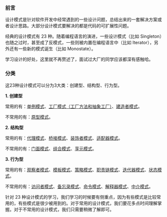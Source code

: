 ### 前言
设计模式是针对软件开发中经常遇到的一些设计问题，总结出来的一套解决方案或者设计思路。大部分设计模式要解决的都是代码的可扩展性问题。

经典的设计模式有 23 种。随着编程语言的演进，一些设计模式（比如 Singleton）也随之过时，甚至成了反模式，一些则被内置在编程语言中（比如 Iterator），另外还有一些新的模式诞生（比如 Monostate）。

学习设计的好处，这里就不再赘述了，面试过大厂的同学应该都深有感触哈。

### 分类
这23种设计模式可以分为3大类：创建型、结构型、行为型。

**1. 创建型**

常用的有：[单例模式](01-单例模式.md)、[工厂模式（工厂方法和抽象工厂）](02-工厂模式.md)、[建造者模式](03-建造者模式.md)。

不常用的有：[原型模式](04-原型模式.md)。

**2. 结构型**

常用的有：[代理模式](05-代理模式.md)、[桥接模式](06-桥接模式.md)、[装饰者模式](07-装饰器模式.md)、[适配器模式]()。

不常用的有：[门面模式](09-门面模式.md)、[组合模式](10-组合模式.md)、[享元模式](11-享元模式.md)。

**3. 行为型**

常用的有：[观察者模式](12-观察者模式.md)、[模板模式](13-模版模式.md)、[策略模式](14-策略模式.md)、[职责链模式](15-职责链模式.md)、[迭代器模式](16-迭代器模式.md)、[状态模式](17-状态模式.md)。

不常用的有：[访问者模式](18-访问者模式.md)、[备忘录模式](19-备忘录模式.md)、[命令模式](20-命令模式.md)、[解释器模式](21-解释器模式.md)、[中介模式](22-中介模式.md)。

针对 23 种设计模式的学习，我们学习的时候要有侧重点，因为有些模式是比较常用的，有些模式是很少被用到的。对于常用的设计模式，我们要花多点时间理解掌握。对于不常用的设计模式，我们只需要稍微了解即可。